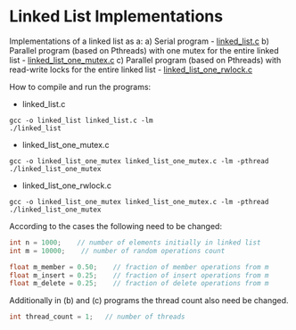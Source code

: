 # Linked List Implementations

Implementations of a linked list as a:
a) Serial program - [linked_list.c](linked_list.c)
b) Parallel program (based on Pthreads) with one mutex for the entire linked list - [linked_list_one_mutex.c](linked_list_one_mutex.c)
c) Parallel program (based on Pthreads) with read-write locks for the entire linked list - [linked_list_one_rwlock.c](linked_list_one_rwlock.c)

How to compile and run the programs:
* linked_list.c
```shell
gcc -o linked_list linked_list.c -lm
./linked_list
```

* linked_list_one_mutex.c
```shell
gcc -o linked_list_one_mutex linked_list_one_mutex.c -lm -pthread
./linked_list_one_mutex
```

* linked_list_one_rwlock.c
```shell
gcc -o linked_list_one_mutex linked_list_one_mutex.c -lm -pthread
./linked_list_one_mutex
```

According to the cases the following need to be changed:
```c
int n = 1000;    // number of elements initially in linked list
int m = 10000;    // number of random operations count

float m_member = 0.50;    // fraction of member operations from m
float m_insert = 0.25;    // fraction of insert operations from m
float m_delete = 0.25;    // fraction of delete operations from m
```

Additionally in (b) and (c) programs the thread count also need be changed.
```c
int thread_count = 1;	// number of threads
```
